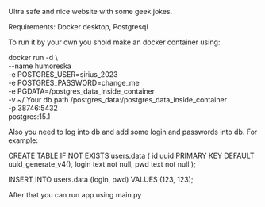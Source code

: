 Ultra safe and nice website with some geek jokes.

Requirements:
    Docker desktop,
    Postgresql

To run it by your own you shold make an docker container using:

docker run  -d \                     
        --name humoreska \
        -e POSTGRES_USER=sirius_2023 \
        -e POSTGRES_PASSWORD=change_me \
        -e PGDATA=/postgres_data_inside_container \
        -v ~/ Your db path /postgres_data:/postgres_data_inside_container \
        -p 38746:5432 \
        postgres:15.1

Also you need to log into db and add some login and passwords into db. For example:

CREATE TABLE IF NOT EXISTS users.data 
(
    id uuid PRIMARY KEY DEFAULT uuid_generate_v4(),
    login text not null,
    pwd text not null
);

INSERT INTO users.data (login, pwd) VALUES (123, 123);

After that you can run app using main.py
